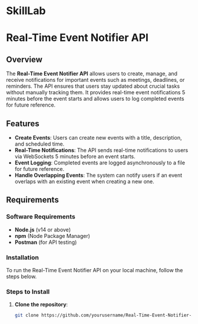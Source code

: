 # SkillLab
# Real-Time Event Notifier API

## Overview

The **Real-Time Event Notifier API** allows users to create, manage, and receive notifications for important events such as meetings, deadlines, or reminders. The API ensures that users stay updated about crucial tasks without manually tracking them. It provides real-time event notifications 5 minutes before the event starts and allows users to log completed events for future reference.

## Features

- **Create Events**: Users can create new events with a title, description, and scheduled time.
- **Real-Time Notifications**: The API sends real-time notifications to users via WebSockets 5 minutes before an event starts.
- **Event Logging**: Completed events are logged asynchronously to a file for future reference.
- **Handle Overlapping Events**: The system can notify users if an event overlaps with an existing event when creating a new one.

## Requirements

### Software Requirements
- **Node.js** (v14 or above)
- **npm** (Node Package Manager)
- **Postman** (for API testing)

### Installation

To run the Real-Time Event Notifier API on your local machine, follow the steps below.

### Steps to Install

1. **Clone the repository**:
   ```bash
   git clone https://github.com/yourusername/Real-Time-Event-Notifier-API.git
